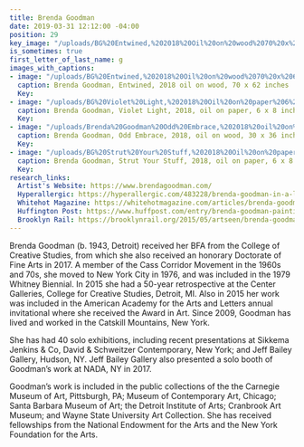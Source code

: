 ```yaml
---
title: Brenda Goodman
date: 2019-03-31 12:12:00 -04:00
position: 29
key_image: "/uploads/BG%20Entwined,%202018%20Oil%20on%20wood%2070%20x%2062%20inches.jpg"
is_sometimes: true
first_letter_of_last_name: g
images_with_captions:
- image: "/uploads/BG%20Entwined,%202018%20Oil%20on%20wood%2070%20x%2062%20inches.jpg"
  caption: Brenda Goodman, Entwined, 2018 oil on wood, 70 x 62 inches
  Key: 
- image: "/uploads/BG%20Violet%20Light,%202018%20Oil%20on%20paper%206%20x%208%20inches.jpg"
  caption: Brenda Goodman, Violet Light, 2018, oil on paper, 6 x 8 inches
  Key: 
- image: "/uploads/Brenda%20Goodman%20Odd%20Embrace,%202018%20oil%20on%20wood%2030%20x%2036%20inches.jpeg"
  caption: Brenda Goodman, Odd Embrace, 2018, oil on wood, 30 x 36 inches
  Key: 
- image: "/uploads/BG%20Strut%20Your%20Stuff,%202018%20Oil%20on%20paper%206%20x%208%20inches.jpg"
  caption: Brenda Goodman, Strut Your Stuff, 2018, oil on paper, 6 x 8 inches
  Key: 
research_links:
  Artist's Website: https://www.brendagoodman.com/
  Hyperallergic: https://hyperallergic.com/483228/brenda-goodman-in-a-lighter-place-sikkema-jenkins-and-co/
  Whitehot Magazine: https://whitehotmagazine.com/articles/brenda-goodman-turns-towards-light/3735
  Huffington Post: https://www.huffpost.com/entry/brenda-goodman-painting_b_1676521
  Brooklyn Rail: https://brooklynrail.org/2015/05/artseen/brenda-goodman-new-work
---
```


Brenda Goodman (b. 1943, Detroit) received her BFA from the College of Creative Studies, from which she also received an honorary Doctorate of Fine Arts in 2017. A member of the Cass Corridor Movement in the 1960s and 70s, she moved to New York City in 1976, and was included in the 1979 Whitney Biennial. In 2015 she had a 50-year retrospective at the Center Galleries, College for Creative Studies, Detroit, MI. Also in 2015 her work was included in the American Academy for the Arts and Letters annual invitational where she received the Award in Art. Since 2009, Goodman has lived and worked in the Catskill Mountains, New York.

She has had 40 solo exhibitions, including recent presentations at Sikkema Jenkins & Co, David & Schweitzer Contemporary, New York; and Jeff Bailey Gallery, Hudson, NY. Jeff Bailey Gallery also presented a solo booth of Goodman’s work at NADA, NY in 2017.  

Goodman’s work is included in the public collections of the the Carnegie Museum of Art, Pittsburgh, PA; Museum of Contemporary Art, Chicago; Santa Barbara Museum of Art; the Detroit Institute of Arts; Cranbrook Art Museum; and Wayne State University Art Collection. She has received fellowships from the National Endowment for the Arts and the New York Foundation for the Arts.
